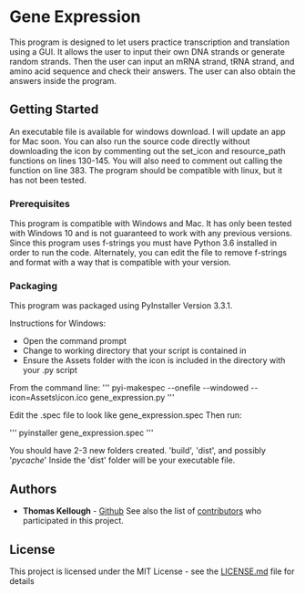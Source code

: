# Gene Expression

This program is designed to let users practice transcription and translation using a GUI. It allows the user to input their own DNA strands or generate random strands. Then the user can input an mRNA strand, tRNA strand, and amino acid sequence and check their answers. The user can also obtain the answers inside the program.

## Getting Started

An executable file is available for windows download. I will update an app for Mac soon. You can also run the source code directly without downloading the icon by commenting out the set_icon and resource_path functions on lines 130-145. You will also need to comment out calling the function on line 383. The program should be compatible with linux, but it has not been tested.

### Prerequisites

This program is compatible with Windows and Mac. It has only been tested with Windows 10 and is not guaranteed to work with any previous versions. Since this program uses f-strings you must have Python 3.6 installed in order to run the code. Alternately, you can edit the file to remove f-strings and format with a way that is compatible with your version. 

### Packaging
This program was packaged using PyInstaller Version 3.3.1. 

Instructions for Windows:
- Open the command prompt 
- Change to working directory that your script is contained in
- Ensure the Assets folder with the icon is included in the directory with your .py script

From the command line:
'''
pyi-makespec --onefile --windowed --icon=Assets\\icon.ico gene_expression.py
'''

Edit the .spec file to look like gene_expression.spec
Then run:

'''
pyinstaller gene_expression.spec
'''

You should have 2-3 new folders created. 'build', 'dist', and possibly '_pycache_'
Inside the 'dist' folder will be your executable file.

## Authors

* **Thomas Kellough** - [Github](https://github.com/thomaskellough)
See also the list of [contributors](https://github.com/thomaskellough/Personal-Projects/graphs/contributors) who participated in this project.

## License

This project is licensed under the MIT License - see the [LICENSE.md](LICENSE.md) file for details

